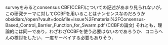 surveyをみるとconsensus CBF(CCBF)についての記述があまり見られないが，この研究テーマに対してCCBFを用いることはナンセンスなのだろうか
obsidian://open?vault=doc&file=issue%2Fmaterial%2FConsensus-Based_Control_Barrier_Function_for_Swarm.pdf (CCBFの論文)
それとも，理論的には同一であり，わざわざCCBFを使う必要はないのであろうか．ココらへんの検討をしたい．一度サーベイする必要もありそう．